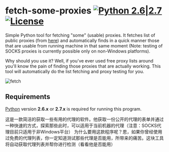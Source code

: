 fetch-some-proxies [![Python 2.6|2.7](https://img.shields.io/badge/python-2.6|2.7-yellow.svg)](https://www.python.org/) [![License](https://img.shields.io/badge/license-Public_domain-red.svg)](https://wiki.creativecommons.org/wiki/Public_domain)
====

Simple Python tool for fetching "some" (usable) proxies. It fetches list of public proxies (from [here](https://hidester.com)) and automatically finds in a quick manner those that are usable from running machine in that same moment (Note: testing of SOCKS proxies is currently possible only on non-Windows platforms).

Why should you use it? Well, if you've ever used free proxy lists around you'll know the pain of finding those proxies that are actually working. This tool will automatically do the list fetching and proxy testing for you.

![fetch](http://i.imgur.com/Z3LmjLp.png)

Requirements
----

[Python](http://www.python.org/download/) version **2.6.x** or **2.7.x** is required for running this program.


这是一款简洁的获取一些有用的代理的软件。他获取一份公开的代理的表单并通过一种快速的方式，探索那些此时，可以适用于当前机器的代理（注意：SOCKS代理目前只适用于非Windows平台）
为什么要用这款程序呢？恩，如果你曾经使用过免费的代理列表，你一定知道测试那些代理是否能用，所带来的痛苦。这块工具将自动获取代理列表并帮你进行检测（看看他是否能用）
